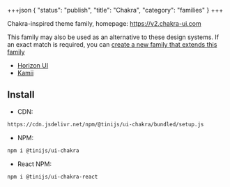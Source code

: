 +++json
{
  "status": "publish",
  "title": "Chakra",
  "category": "families"
}
+++

Chakra-inspired theme family, homepage: <https://v2.chakra-ui.com>

This family may also be used as an alternative to these design systems. If an exact match is required, you can [create a new family that extends this family](/ui/folder-structure)
- [Horizon UI](https://horizon-ui.com/documentation/docs/introduction)
- [Kamii](https://designsystem.raksul.com/731d8c745/p/28c69a-styles)

## Install

- CDN:

```txt
https://cdn.jsdelivr.net/npm/@tinijs/ui-chakra/bundled/setup.js
```

- NPM:

```bash
npm i @tinijs/ui-chakra
```

- React NPM:

```bash
npm i @tinijs/ui-chakra-react
```
